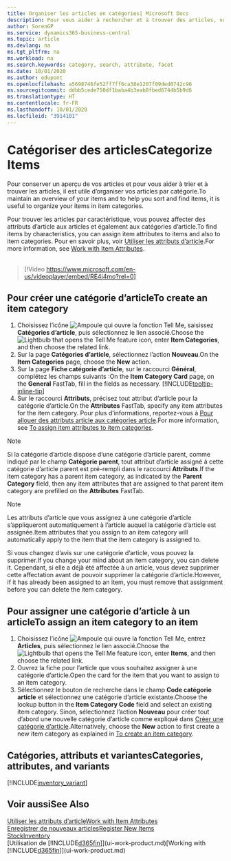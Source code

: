 ```yaml
---
title: Organiser les articles en catégories| Microsoft Docs
description: Pour vous aider à rechercher et à trouver des articles, vous pouvez affecter des attributs d’article et organiser les articles en catégories.
author: SorenGP
ms.service: dynamics365-business-central
ms.topic: article
ms.devlang: na
ms.tgt_pltfrm: na
ms.workload: na
ms.search.keywords: category, search, attribute, facet
ms.date: 10/01/2020
ms.author: edupont
ms.openlocfilehash: a5698746fe52ff7ff6ca38e1207f09ded0742c96
ms.sourcegitcommit: ddbb5cede750df1baba4b3eab8fbed6744b5b9d6
ms.translationtype: HT
ms.contentlocale: fr-FR
ms.lasthandoff: 10/01/2020
ms.locfileid: "3914101"
---
```

# <a name="categorize-items"></a><span data-ttu-id="fe146-103">Catégoriser des articles</span><span class="sxs-lookup"><span data-stu-id="fe146-103">Categorize Items</span></span>

<span data-ttu-id="fe146-104">Pour conserver un aperçu de vos articles et pour vous aider à trier et à trouver les articles, il est utile d’organiser vos articles par catégorie.</span><span class="sxs-lookup"><span data-stu-id="fe146-104">To maintain an overview of your items and to help you sort and find items, it is useful to organize your items in item categories.</span></span>

<span data-ttu-id="fe146-105">Pour trouver les articles par caractéristique, vous pouvez affecter des attributs d’article aux articles et également aux catégories d’article.</span><span class="sxs-lookup"><span data-stu-id="fe146-105">To find items by characteristics, you can assign item attributes to items and also to item categories.</span></span> <span data-ttu-id="fe146-106">Pour en savoir plus, voir [Utiliser les attributs d’article](inventory-how-work-item-attributes.md).</span><span class="sxs-lookup"><span data-stu-id="fe146-106">For more information, see [Work with Item Attributes](inventory-how-work-item-attributes.md).</span></span>
<br><br>  

> [!Video https://www.microsoft.com/en-us/videoplayer/embed/RE4j4mo?rel=0]

## <a name="to-create-an-item-category"></a><span data-ttu-id="fe146-107">Pour créer une catégorie d’article</span><span class="sxs-lookup"><span data-stu-id="fe146-107">To create an item category</span></span>
1. <span data-ttu-id="fe146-108">Choisissez l’icône ![Ampoule qui ouvre la fonction Tell Me](media/ui-search/search_small.png "Dites-moi ce que vous voulez faire"), saisissez **Catégories d’article**, puis sélectionnez le lien associé.</span><span class="sxs-lookup"><span data-stu-id="fe146-108">Choose the ![Lightbulb that opens the Tell Me feature](media/ui-search/search_small.png "Tell me what you want to do") icon, enter **Item Categories**, and then choose the related link.</span></span>
2. <span data-ttu-id="fe146-109">Sur la page **Catégories d’article**, sélectionnez l’action **Nouveau**.</span><span class="sxs-lookup"><span data-stu-id="fe146-109">On the **Item Categories** page, choose the **New** action.</span></span>
3. <span data-ttu-id="fe146-110">Sur la page **Fiche catégorie d’article**, sur le raccourci **Général**, complétez les champs suivants :</span><span class="sxs-lookup"><span data-stu-id="fe146-110">On the **Item Category Card** page, on the **General** FastTab, fill in the fields as necessary.</span></span> [!INCLUDE[tooltip-inline-tip](includes/tooltip-inline-tip_md.md)]
4. <span data-ttu-id="fe146-111">Sur le raccourci **Attributs**, précisez tout attribut d’article pour la catégorie d’article.</span><span class="sxs-lookup"><span data-stu-id="fe146-111">On the **Attributes** FastTab, specify any item attributes for the item category.</span></span> <span data-ttu-id="fe146-112">Pour plus d’informations, reportez-vous à [Pour allouer des attributs article aux catégories article](inventory-how-work-item-attributes.md#to-assign-item-attributes-to-item-categories).</span><span class="sxs-lookup"><span data-stu-id="fe146-112">For more information, see [To assign item attributes to item categories](inventory-how-work-item-attributes.md#to-assign-item-attributes-to-item-categories).</span></span>

> [!NOTE]  
> <span data-ttu-id="fe146-113">Si la catégorie d’article dispose d’une catégorie d’article parent, comme indiqué par le champ **Catégorie parent**, tout attribut d’article assigné à cette catégorie d’article parent est pré-rempli dans le raccourci **Attributs**.</span><span class="sxs-lookup"><span data-stu-id="fe146-113">If the item category has a parent item category, as indicated by the **Parent Category** field, then any item attributes that are assigned to that parent item category are prefilled on the **Attributes** FastTab.</span></span>

> [!NOTE]  
> <span data-ttu-id="fe146-114">Les attributs d’article que vous assignez à une catégorie d’article s’appliqueront automatiquement à l’article auquel la catégorie d’article est assignée.</span><span class="sxs-lookup"><span data-stu-id="fe146-114">Item attributes that you assign to an item category will automatically apply to the item that the item category is assigned to.</span></span>

<span data-ttu-id="fe146-115">Si vous changez d’avis sur une catégorie d’article, vous pouvez la supprimer.</span><span class="sxs-lookup"><span data-stu-id="fe146-115">If you change your mind about an item category, you can delete it.</span></span> <span data-ttu-id="fe146-116">Cependant, si elle a déjà été affectée à un article, vous devez supprimer cette affectation avant de pouvoir supprimer la catégorie d’article.</span><span class="sxs-lookup"><span data-stu-id="fe146-116">However, if it has already been assigned to an item, you must remove that assignment before you can delete the item category.</span></span>

## <a name="to-assign-an-item-category-to-an-item"></a><span data-ttu-id="fe146-117">Pour assigner une catégorie d’article à un article</span><span class="sxs-lookup"><span data-stu-id="fe146-117">To assign an item category to an item</span></span>

1. <span data-ttu-id="fe146-118">Choisissez l’icône ![Ampoule qui ouvre la fonction Tell Me](media/ui-search/search_small.png "Dites-moi ce que vous voulez faire"), entrez **Articles**, puis sélectionnez le lien associé.</span><span class="sxs-lookup"><span data-stu-id="fe146-118">Choose the ![Lightbulb that opens the Tell Me feature](media/ui-search/search_small.png "Tell me what you want to do") icon, enter **Items**, and then choose the related link.</span></span>
2. <span data-ttu-id="fe146-119">Ouvrez la fiche pour l’article que vous souhaitez assigner à une catégorie d’article.</span><span class="sxs-lookup"><span data-stu-id="fe146-119">Open the card for the item that you want to assign to an item category.</span></span>
3. <span data-ttu-id="fe146-120">Sélectionnez le bouton de recherche dans le champ **Code catégorie article** et sélectionnez une catégorie d’article existante.</span><span class="sxs-lookup"><span data-stu-id="fe146-120">Choose the lookup button in the **Item Category Code** field and select an existing item category.</span></span> <span data-ttu-id="fe146-121">Sinon, sélectionnez l’action **Nouveau** pour créer tout d’abord une nouvelle catégorie d’article comme expliqué dans [Créer une catégorie d’article](inventory-how-categorize-items.md#to-create-an-item-category).</span><span class="sxs-lookup"><span data-stu-id="fe146-121">Alternatively, choose the **New** action to first create a new item category as explained in [To create an item category](inventory-how-categorize-items.md#to-create-an-item-category).</span></span>

## <a name="categories-attributes-and-variants"></a><span data-ttu-id="fe146-122">Catégories, attributs et variantes</span><span class="sxs-lookup"><span data-stu-id="fe146-122">Categories, attributes, and variants</span></span>

[!INCLUDE[inventory_variant](includes/inventory_variant.md)]

## <a name="see-also"></a><span data-ttu-id="fe146-123">Voir aussi</span><span class="sxs-lookup"><span data-stu-id="fe146-123">See Also</span></span>

[<span data-ttu-id="fe146-124">Utiliser les attributs d’article</span><span class="sxs-lookup"><span data-stu-id="fe146-124">Work with Item Attributes</span></span>](inventory-how-work-item-attributes.md)  
[<span data-ttu-id="fe146-125">Enregistrer de nouveaux articles</span><span class="sxs-lookup"><span data-stu-id="fe146-125">Register New Items</span></span>](inventory-how-register-new-items.md)  
[<span data-ttu-id="fe146-126">Stock</span><span class="sxs-lookup"><span data-stu-id="fe146-126">Inventory</span></span>](inventory-manage-inventory.md)  
<span data-ttu-id="fe146-127">[Utilisation de [!INCLUDE[d365fin](includes/d365fin_md.md)]](ui-work-product.md)</span><span class="sxs-lookup"><span data-stu-id="fe146-127">[Working with [!INCLUDE[d365fin](includes/d365fin_md.md)]](ui-work-product.md)</span></span>
